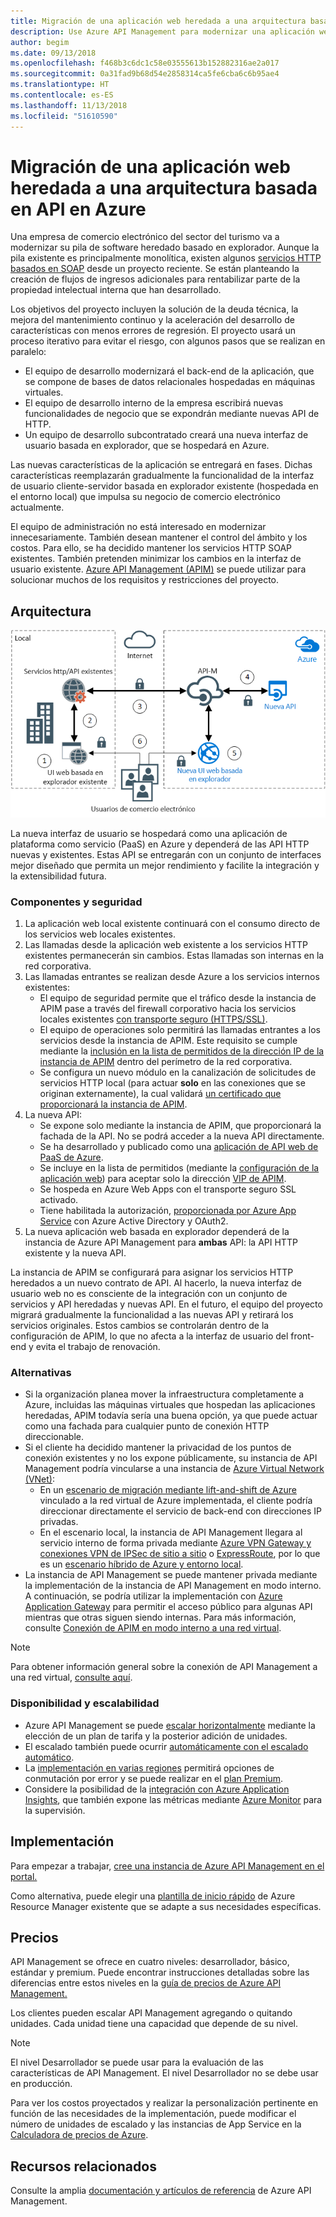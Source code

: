 ```yaml
---
title: Migración de una aplicación web heredada a una arquitectura basada en API en Azure
description: Use Azure API Management para modernizar una aplicación web heredada.
author: begim
ms.date: 09/13/2018
ms.openlocfilehash: f468b3c6dc1c58e03555613b152882316ae2a017
ms.sourcegitcommit: 0a31fad9b68d54e2858314ca5fe6cba6c6b95ae4
ms.translationtype: HT
ms.contentlocale: es-ES
ms.lasthandoff: 11/13/2018
ms.locfileid: "51610590"
---
```

# <a name="migrating-a-legacy-web-application-to-an-api-based-architecture-on-azure"></a>Migración de una aplicación web heredada a una arquitectura basada en API en Azure

Una empresa de comercio electrónico del sector del turismo va a modernizar su pila de software heredado basado en explorador. Aunque la pila existente es principalmente monolítica, existen algunos [servicios HTTP basados en SOAP][soap] desde un proyecto reciente. Se están planteando la creación de flujos de ingresos adicionales para rentabilizar parte de la propiedad intelectual interna que han desarrollado.

Los objetivos del proyecto incluyen la solución de la deuda técnica, la mejora del mantenimiento continuo y la aceleración del desarrollo de características con menos errores de regresión. El proyecto usará un proceso iterativo para evitar el riesgo, con algunos pasos que se realizan en paralelo:

* El equipo de desarrollo modernizará el back-end de la aplicación, que se compone de bases de datos relacionales hospedadas en máquinas virtuales.
* El equipo de desarrollo interno de la empresa escribirá nuevas funcionalidades de negocio que se expondrán mediante nuevas API de HTTP.
* Un equipo de desarrollo subcontratado creará una nueva interfaz de usuario basada en explorador, que se hospedará en Azure.

Las nuevas características de la aplicación se entregará en fases. Dichas características reemplazarán gradualmente la funcionalidad de la interfaz de usuario cliente-servidor basada en explorador existente (hospedada en el entorno local) que impulsa su negocio de comercio electrónico actualmente.

El equipo de administración no está interesado en modernizar innecesariamente. También desean mantener el control del ámbito y los costos. Para ello, se ha decidido mantener los servicios HTTP SOAP existentes. También pretenden minimizar los cambios en la interfaz de usuario existente. [Azure API Management (APIM)][apim] se puede utilizar para solucionar muchos de los requisitos y restricciones del proyecto.

## <a name="architecture"></a>Arquitectura

![Diagrama de la arquitectura][architecture]

La nueva interfaz de usuario se hospedará como una aplicación de plataforma como servicio (PaaS) en Azure y dependerá de las API HTTP nuevas y existentes. Estas API se entregarán con un conjunto de interfaces mejor diseñado que permita un mejor rendimiento y facilite la integración y la extensibilidad futura.

### <a name="components-and-security"></a>Componentes y seguridad

1. La aplicación web local existente continuará con el consumo directo de los servicios web locales existentes.
2. Las llamadas desde la aplicación web existente a los servicios HTTP existentes permanecerán sin cambios. Estas llamadas son internas en la red corporativa.
3. Las llamadas entrantes se realizan desde Azure a los servicios internos existentes:
    * El equipo de seguridad permite que el tráfico desde la instancia de APIM pase a través del firewall corporativo hacia los servicios locales existentes [con transporte seguro (HTTPS/SSL)][apim-ssl].
    * El equipo de operaciones solo permitirá las llamadas entrantes a los servicios desde la instancia de APIM. Este requisito se cumple mediante la [inclusión en la lista de permitidos de la dirección IP de la instancia de APIM][apim-whitelist-ip] dentro del perímetro de la red corporativa.
    * Se configura un nuevo módulo en la canalización de solicitudes de servicios HTTP local (para actuar **solo** en las conexiones que se originan externamente), la cual validará [un certificado que proporcionará la instancia de APIM][apim-mutualcert-auth].
1. La nueva API:
    * Se expone solo mediante la instancia de APIM, que proporcionará la fachada de la API. No se podrá acceder a la nueva API directamente.
    * Se ha desarrollado y publicado como una [aplicación de API web de PaaS de Azure][azure-api-apps].
    * Se incluye en la lista de permitidos (mediante la [configuración de la aplicación web][azure-appservice-ip-restrict]) para aceptar solo la dirección [VIP de APIM][apim-faq-vip].
    * Se hospeda en Azure Web Apps con el transporte seguro SSL activado.
    * Tiene habilitada la autorización, [proporcionada por Azure App Service][azure-appservice-auth] con Azure Active Directory y OAuth2.
2. La nueva aplicación web basada en explorador dependerá de la instancia de Azure API Management para **ambas** API: la API HTTP existente y la nueva API.

La instancia de APIM se configurará para asignar los servicios HTTP heredados a un nuevo contrato de API. Al hacerlo, la nueva interfaz de usuario web no es consciente de la integración con un conjunto de servicios y API heredadas y nuevas API. En el futuro, el equipo del proyecto migrará gradualmente la funcionalidad a las nuevas API y retirará los servicios originales. Estos cambios se controlarán dentro de la configuración de APIM, lo que no afecta a la interfaz de usuario del front-end y evita el trabajo de renovación.

### <a name="alternatives"></a>Alternativas

* Si la organización planea mover la infraestructura completamente a Azure, incluidas las máquinas virtuales que hospedan las aplicaciones heredadas, APIM todavía sería una buena opción, ya que puede actuar como una fachada para cualquier punto de conexión HTTP direccionable.
* Si el cliente ha decidido mantener la privacidad de los puntos de conexión existentes y no los expone públicamente, su instancia de API Management podría vincularse a una instancia de [Azure Virtual Network (VNet)][azure-vnet]:
  * En un [escenario de migración mediante lift-and-shift de Azure][azure-vm-lift-shift] vinculado a la red virtual de Azure implementada, el cliente podría direccionar directamente el servicio de back-end con direcciones IP privadas.
  * En el escenario local, la instancia de API Management llegara al servicio interno de forma privada mediante [Azure VPN Gateway y conexiones VPN de IPSec de sitio a sitio][azure-vpn] o [ ExpressRoute][azure-er], por lo que es un [escenario híbrido de Azure y entorno local][azure-hybrid].
* La instancia de API Management se puede mantener privada mediante la implementación de la instancia de API Management en modo interno. A continuación, se podría utilizar la implementación con [Azure Application Gateway][azure-appgw] para permitir el acceso público para algunas API mientras que otras siguen siendo internas. Para más información, consulte [Conexión de APIM en modo interno a una red virtual][apim-vnet-internal].

> [!NOTE]
> Para obtener información general sobre la conexión de API Management a una red virtual, [consulte aquí][apim-vnet].

### <a name="availability-and-scalability"></a>Disponibilidad y escalabilidad

* Azure API Management se puede [escalar horizontalmente][apim-scaleout] mediante la elección de un plan de tarifa y la posterior adición de unidades.
* El escalado también puede ocurrir [automáticamente con el escalado automático][apim-autoscale].
* La [implementación en varias regiones][apim-multi-regions] permitirá opciones de conmutación por error y se puede realizar en el [plan Premium][apim-pricing].
* Considere la posibilidad de la [integración con Azure Application Insights][azure-apim-ai], que también expone las métricas mediante [Azure Monitor][azure-mon] para la supervisión.

## <a name="deployment"></a>Implementación

Para empezar a trabajar, [cree una instancia de Azure API Management en el portal.][apim-create]

Como alternativa, puede elegir una [plantilla de inicio rápido][azure-quickstart-templates-apim] de Azure Resource Manager existente que se adapte a sus necesidades específicas.

## <a name="pricing"></a>Precios

API Management se ofrece en cuatro niveles: desarrollador, básico, estándar y premium. Puede encontrar instrucciones detalladas sobre las diferencias entre estos niveles en la [guía de precios de Azure API Management.][apim-pricing]

Los clientes pueden escalar API Management agregando o quitando unidades. Cada unidad tiene una capacidad que depende de su nivel.

> [!NOTE]
> El nivel Desarrollador se puede usar para la evaluación de las características de API Management. El nivel Desarrollador no se debe usar en producción.

Para ver los costos proyectados y realizar la personalización pertinente en función de las necesidades de la implementación, puede modificar el número de unidades de escalado y las instancias de App Service en la [Calculadora de precios de Azure][pricing-calculator].

## <a name="related-resources"></a>Recursos relacionados

Consulte la amplia [documentación y artículos de referencia][apim] de Azure API Management.


<!-- links -->
[architecture]: ./media/architecture-apim-api-scenario.png
[apim-create]: /azure/api-management/get-started-create-service-instance
[apim-git]: /azure/api-management/api-management-configuration-repository-git
[apim-multi-regions]: /azure/api-management/api-management-howto-deploy-multi-region
[apim-autoscale]: /azure/api-management/api-management-howto-autoscale
[apim-scaleout]: /azure/api-management/upgrade-and-scale
[azure-apim-ai]: /azure/api-management/api-management-howto-app-insights
[azure-ai]: /azure/application-insights/
[azure-mon]: /azure/monitoring-and-diagnostics/monitoring-overview
[azure-appgw]: /azure/application-gateway/application-gateway-introduction
[apim-vnet-internal]: /azure/api-management/api-management-howto-integrate-internal-vnet-appgateway
[apim-vnet]: /azure/api-management/api-management-using-with-vnet
[azure-hybrid]: /azure/architecture/reference-architectures/hybrid-networking/
[azure-er]: /azure/expressroute/expressroute-introduction
[azure-vpn]: /azure/vpn-gateway/vpn-gateway-howto-site-to-site-resource-manager-portal
[azure-vnet]: /azure/virtual-network/virtual-networks-overview
[azure-appservice-auth]: /azure/app-service/app-service-authentication-overview#identity-providers
[apim-faq-vip]: /azure/api-management/api-management-faq#is-the-api-management-gateway-ip-address-constant-can-i-use-it-in-firewall-rules
[azure-appservice-ip-restrict]: /azure/app-service/app-service-ip-restrictions
[azure-api-apps]: /azure/app-service/
[apim-ssl]: /azure/api-management/api-management-howto-manage-protocols-ciphers
[apim-mutualcert-auth]: /azure/api-management/api-management-howto-mutual-certificates
[apim-whitelist-ip]: /azure/api-management/api-management-faq#is-the-api-management-gateway-ip-address-constant-can-i-use-it-in-firewall-rules
[anti-corruption-layer-pattern]: /azure/architecture/patterns/anti-corruption-layer
[apim]: /azure/api-management/api-management-key-concepts
[apim-api-design-guidance]: /azure/architecture/best-practices/api-design
[visualstudio-youtube-solid-design]: https://youtu.be/agkWYPUcLpg
[azure-vm-lift-shift]: https://azure.microsoft.com/resources/azure-virtual-datacenter-lift-and-shift-guide/
[standard-pricing-calc]: https://azure.com/e/
[premium-pricing-calc]: https://azure.com/e/
[apim-pricing]: https://azure.microsoft.com/pricing/details/api-management/
[azure-quickstart-templates-apim]: https://azure.microsoft.com/resources/templates/?term=API+Management&pageNumber=1
[soap]: https://en.wikipedia.org/wiki/SOAP
[pricing-calculator]: https://azure.com/e/0e916a861fac464db61342d378cc0bd6
